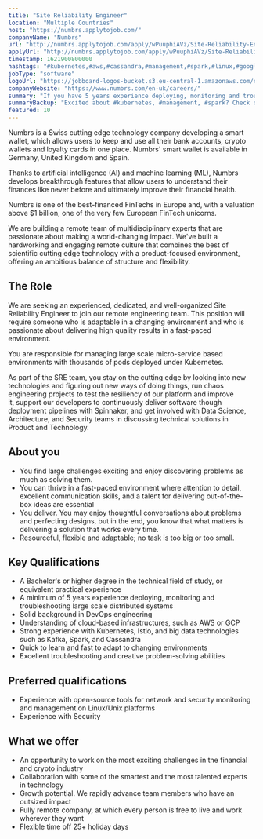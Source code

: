 ```yaml
---
title: "Site Reliability Engineer"
location: "Multiple Countries"
host: "https://numbrs.applytojob.com/"
companyName: "Numbrs"
url: "http://numbrs.applytojob.com/apply/wPuuphiAVz/Site-Reliability-Engineer-Remote"
applyUrl: "http://numbrs.applytojob.com/apply/wPuuphiAVz/Site-Reliability-Engineer-Remote"
timestamp: 1621900800000
hashtags: "#kubernetes,#aws,#cassandra,#management,#spark,#linux,#googlecloud,#ui/ux,#office,#finance"
jobType: "software"
logoUrl: "https://jobboard-logos-bucket.s3.eu-central-1.amazonaws.com/numbrs-personal-finance-ag"
companyWebsite: "https://www.numbrs.com/en-uk/careers/"
summary: "If you have 5 years experience deploying, monitoring and troubleshooting large scale distributed systems, Numbrs is looking for someone with your skillset."
summaryBackup: "Excited about #kubernetes, #management, #spark? Check out this job post!"
featured: 10
---
```


Numbrs is a Swiss cutting edge technology company developing a smart wallet, which allows users to keep and use all their bank accounts, crypto wallets and loyalty cards in one place. Numbrs' smart wallet is available in Germany, United Kingdom and Spain. 

Thanks to artificial intelligence (AI) and machine learning (ML), Numbrs develops breakthrough features that allow users to understand their finances like never before and ultimately improve their financial health. 

Numbrs is one of the best-financed FinTechs in Europe and, with a valuation above $1 billion, one of the very few European FinTech unicorns.

We are building a remote team of multidisciplinary experts that are passionate about making a world-changing impact. We've built a hardworking and engaging remote culture that combines the best of scientific cutting edge technology with a product-focused environment, offering an ambitious balance of structure and flexibility.

## The Role

We are seeking an experienced, dedicated, and well-organized Site Reliability Engineer to join our remote engineering team. This position will require someone who is adaptable in a changing environment and who is passionate about delivering high quality results in a fast-paced environment.

You are responsible for managing large scale micro-service based environments with thousands of pods deployed under Kubernetes.

As part of the SRE team, you stay on the cutting edge by looking into new technologies and figuring out new ways of doing things, run chaos engineering projects to test the resiliency of our platform and improve it, support our developers to continuously deliver software though deployment pipelines with Spinnaker, and get involved with Data Science, Architecture, and Security teams in discussing technical solutions in Product and Technology.

## About you

*   You find large challenges exciting and enjoy discovering problems as much as solving them.
*   You can thrive in a fast-paced environment where attention to detail, excellent communication skills, and a talent for delivering out-of-the-box ideas are essential
*   You deliver. You may enjoy thoughtful conversations about problems and perfecting designs, but in the end, you know that what matters is delivering a solution that works every time.
*   Resourceful, flexible and adaptable; no task is too big or too small.

## Key Qualifications

*   A Bachelor's or higher degree in the technical field of study, or equivalent practical experience
*   A minimum of 5 years experience deploying, monitoring and troubleshooting large scale distributed systems
*   Solid background in DevOps engineering
*   Understanding of cloud-based infrastructures, such as AWS or GCP
*   Strong experience with Kubernetes, Istio, and big data technologies such as Kafka, Spark, and Cassandra
*   Quick to learn and fast to adapt to changing environments
*   Excellent troubleshooting and creative problem-solving abilities

## Preferred qualifications

*   Experience with open-source tools for network and security monitoring and management on Linux/Unix platforms
*   Experience with Security

## What we offer

*   An opportunity to work on the most exciting challenges in the financial and crypto industry
*   Collaboration with some of the smartest and the most talented experts in technology
*   Growth potential. We rapidly advance team members who have an outsized impact
*   Fully remote company, at which every person is free to live and work wherever they want
*   Flexible time off 25+ holiday days
